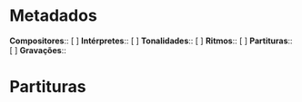 # Metadados

**Compositores**:: [  ]
**Intérpretes**:: [  ]
**Tonalidades**:: [  ]
**Ritmos**:: [  ]
**Partituras**:: [  ]
**Gravações**:: 

# Partituras
 